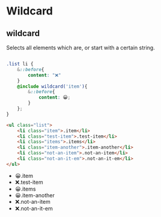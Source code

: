 # Wildcard

## wildcard

Selects all elements which are, or start with a certain string.

```scss

.list li {
	&::before{
		content: "❌"
	}
	@include wildcard('item'){
		&::before{
			content: 😀;
		}
	};
}

```

```html
<ul class="list">
	<li class="item">.item</li>
	<li class="test-item">.test-item</li>
	<li class="items">.items</li>
	<li class="item-another">.item-another</li>
	<li class="not-an-item">.not-an-item</li>
	<li class="not-an-it-em">.not-an-it-em</li>
</ul>
```

<style>
.list li::before{
	content: "❌"
}
.list li[class^="item"]::before,
.list li[class*=" item"]::before {
	content: "😀"
}
</style>

<ul class="list">
	<li class="item">.item</li>
	<li class="test-item">.test-item</li>
	<li class="items">.items</li>
	<li class="item-another">.item-another</li>
	<li class="not-an-item">.not-an-item</li>
	<li class="not-an-it-em">.not-an-it-em</li>
</ul>
